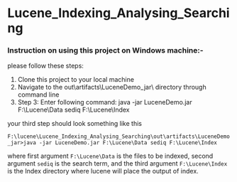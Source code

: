 # Lucene_Indexing_Analysing_Searching

### Instruction on using this project on Windows machine:-
please follow these steps: 

1. Clone this project to your local machine
2. Navigate to the out\artifacts\LuceneDemo_jar\ directory through command line
3. Step 3: Enter following command: java -jar LuceneDemo.jar F:\Lucene\Data sediq F:\Lucene\Index

your third step should look something like this

`F:\lucene\Lucene_Indexing_Analysing_Searching\out\artifacts\LuceneDemo_jar>java -jar LuceneDemo.jar F:\Lucene\Data sediq F:\Lucene\Index`

where first argument `F:\Lucene\Data` is the files to be indexed, second argument `sediq` is the search term, and the third argument `F:\Lucene\Index` is the Index directory where lucene will place the output of index.
